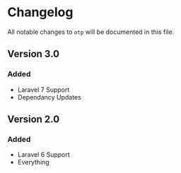 # Changelog

All notable changes to `otp` will be documented in this file.

## Version 3.0

### Added
- Laravel 7 Support
- Dependancy Updates

## Version 2.0

### Added
- Laravel 6 Support
- Everything
